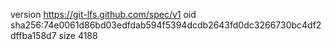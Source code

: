 version https://git-lfs.github.com/spec/v1
oid sha256:74e0061d86bd03edfdab594f5394dcdb2643fd0dc3266730bc4df2dffba158d7
size 4188
